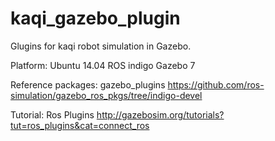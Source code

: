 # kaqi_gazebo_plugin
Glugins for kaqi robot simulation in Gazebo.

Platform:
Ubuntu 14.04
ROS indigo
Gazebo 7

Reference packages: gazebo_plugins
https://github.com/ros-simulation/gazebo_ros_pkgs/tree/indigo-devel

Tutorial: Ros Plugins
http://gazebosim.org/tutorials?tut=ros_plugins&cat=connect_ros
